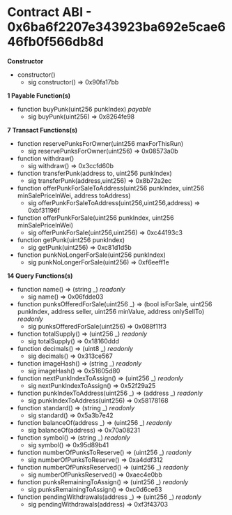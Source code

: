 # Contract ABI - 0x6ba6f2207e343923ba692e5cae646fb0f566db8d


**Constructor**

- constructor()
  - sig constructor()  =>  0x90fa17bb

**1 Payable Function(s)**

- function buyPunk(uint256 punkIndex) _payable_
  - sig buyPunk(uint256)  =>  0x8264fe98

**7 Transact Functions(s)**

- function reservePunksForOwner(uint256 maxForThisRun)
  - sig reservePunksForOwner(uint256)  =>  0x08573a0b
- function withdraw()
  - sig withdraw()  =>  0x3ccfd60b
- function transferPunk(address to, uint256 punkIndex)
  - sig transferPunk(address,uint256)  =>  0x8b72a2ec
- function offerPunkForSaleToAddress(uint256 punkIndex, uint256 minSalePriceInWei, address toAddress)
  - sig offerPunkForSaleToAddress(uint256,uint256,address)  =>  0xbf31196f
- function offerPunkForSale(uint256 punkIndex, uint256 minSalePriceInWei)
  - sig offerPunkForSale(uint256,uint256)  =>  0xc44193c3
- function getPunk(uint256 punkIndex)
  - sig getPunk(uint256)  =>  0xc81d1d5b
- function punkNoLongerForSale(uint256 punkIndex)
  - sig punkNoLongerForSale(uint256)  =>  0xf6eeff1e

**14 Query Functions(s)**

- function name() ⇒ (string _) _readonly_
  - sig name()  =>  0x06fdde03
- function punksOfferedForSale(uint256 _) ⇒ (bool isForSale, uint256 punkIndex, address seller, uint256 minValue, address onlySellTo) _readonly_
  - sig punksOfferedForSale(uint256)  =>  0x088f11f3
- function totalSupply() ⇒ (uint256 _) _readonly_
  - sig totalSupply()  =>  0x18160ddd
- function decimals() ⇒ (uint8 _) _readonly_
  - sig decimals()  =>  0x313ce567
- function imageHash() ⇒ (string _) _readonly_
  - sig imageHash()  =>  0x51605d80
- function nextPunkIndexToAssign() ⇒ (uint256 _) _readonly_
  - sig nextPunkIndexToAssign()  =>  0x52f29a25
- function punkIndexToAddress(uint256 _) ⇒ (address _) _readonly_
  - sig punkIndexToAddress(uint256)  =>  0x58178168
- function standard() ⇒ (string _) _readonly_
  - sig standard()  =>  0x5a3b7e42
- function balanceOf(address _) ⇒ (uint256 _) _readonly_
  - sig balanceOf(address)  =>  0x70a08231
- function symbol() ⇒ (string _) _readonly_
  - sig symbol()  =>  0x95d89b41
- function numberOfPunksToReserve() ⇒ (uint256 _) _readonly_
  - sig numberOfPunksToReserve()  =>  0xa4ddf312
- function numberOfPunksReserved() ⇒ (uint256 _) _readonly_
  - sig numberOfPunksReserved()  =>  0xaec4e0bb
- function punksRemainingToAssign() ⇒ (uint256 _) _readonly_
  - sig punksRemainingToAssign()  =>  0xc0d6ce63
- function pendingWithdrawals(address _) ⇒ (uint256 _) _readonly_
  - sig pendingWithdrawals(address)  =>  0xf3f43703
